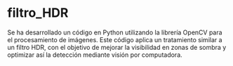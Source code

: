 # filtro_HDR
Se ha desarrollado un código en Python utilizando la librería OpenCV para el procesamiento de imágenes. Este código aplica un tratamiento similar a un filtro HDR, con el objetivo de mejorar la visibilidad en zonas de sombra y optimizar así la detección mediante visión por computadora.
